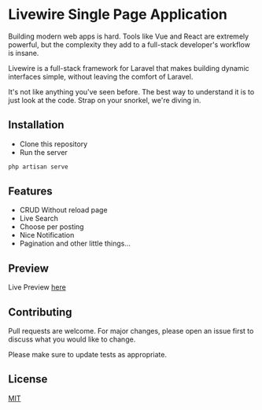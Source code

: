 # Livewire Single Page Application
Building modern web apps is hard. Tools like Vue and React are extremely powerful, but the complexity they add to a full-stack developer's workflow is insane.

Livewire is a full-stack framework for Laravel that makes building dynamic interfaces simple, without leaving the comfort of Laravel.

It's not like anything you've seen before. The best way to understand it is to just look at the code. Strap on your snorkel, we're diving in.

## Installation

- Clone this repository
- Run the server

```bash
php artisan serve
```

## Features
- CRUD Without reload page
- Live Search
- Choose per posting
- Nice Notification
- Pagination
and other little things...

## Preview
Live Preview
[here](http://vast-wildwood-28906.herokuapp.com/dashboard)

## Contributing
Pull requests are welcome. For major changes, please open an issue first to discuss what you would like to change.

Please make sure to update tests as appropriate.

## License
[MIT](https://choosealicense.com/licenses/mit/)
